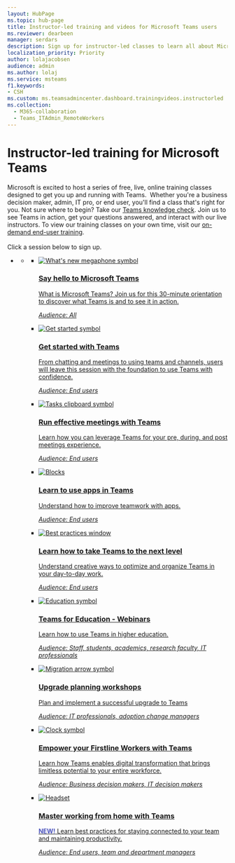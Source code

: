 ```yaml
---
layout: HubPage
ms.topic: hub-page
title: Instructor-led training and videos for Microsoft Teams users
ms.reviewer: dearbeen
manager: serdars
description: Sign up for instructor-led classes to learn all about Microsoft Teams.
localization_priority: Priority
author: lolajacobsen
audience: admin
ms.author: lolaj
ms.service: msteams
f1.keywords:
- CSH
ms.custom: ms.teamsadmincenter.dashboard.trainingvideos.instructorled
ms.collection: 
  - M365-collaboration
  - Teams_ITAdmin_RemoteWorkers
---
```


<div id="main" class="v2">
    <div class="container">
        <h1>Instructor-led training for Microsoft Teams</h1>
           Microsoft is excited to host a series of free, live, online training classes designed to get you up and running with Teams.  Whether you're a business decision maker, admin, IT pro, or end user, you'll find a class that's right for you. Not sure where to begin? Take our <a href="https://aka.ms/TeamsKnowledgeCheck">Teams knowledge check</a>. Join us to see Teams in action, get your questions answered, and interact with our live instructors. To view our training classes on your own time, visit our <a href="https://aka.ms/TeamsOnDemand">on-demand end-user training</a>.<br><br>Click a session below to sign up.
        <ul class="pivots">
            <li>
                <a href="#home" data-linktype="self-bookmark"></a>
                <ul id="home">
                    <li>
                        <a href="#home-all" data-linktype="self-bookmark"></a>
                        <ul id="home-all" class="panelContent cardsF cols cols3">        
    <li>
        <a href="https://microsoftteams.eventbuilder.com/SayHellotoTeams"target="_blank">
        <div class="cardSize">
            <div class="cardPadding">
                <div class="card">
                    <div class="cardImageOuter">
                        <div class="cardImage">
                            <img src="https://docs.microsoft.com/office/media/icons/whats-new-megaphone-teams.svg" alt="What's new megaphone symbol" />
                        </div>
                    </div>
                    <div class="cardText">
                        <h3>Say hello to Microsoft Teams</h3>
                        <p>What is Microsoft Teams? Join us for this 30-minute orientation to discover what Teams is and to see it in action.</p>
                        <p><i>Audience: All</i></p>
                    </div>
                </div>
            </div>
        </div>
        </a>
    </li>
    <li>
        <a href="https://microsoftteams.eventbuilder.com/Getting%20Started%20with%20Microsoft%20Teams"target="_blank">
        <div class="cardSize">
            <div class="cardPadding">
                <div class="card">
                    <div class="cardImageOuter">
                        <div class="cardImage">
                            <img src="https://docs.microsoft.com/office/media/icons/get-started-teams.svg" alt="Get started symbol" />
                        </div>
                    </div>
                    <div class="cardText">
                        <h3>Get started with Teams</h3>
                        <p>From chatting and meetings to using teams and channels, users will leave this session with the foundation to use Teams with confidence.</p>
                        <p><i>Audience: End users</i></p>
                    </div>
                </div>
            </div>
        </div>
        </a>
    </li>
    <li>
        <a href="https://microsoftteams.eventbuilder.com/MaximizingTeamsMeetings"target="_blank">
        <div class="cardSize">
            <div class="cardPadding">
                <div class="card">
                    <div class="cardImageOuter">
                        <div class="cardImage">
                            <img src="https://docs.microsoft.com/office/media/icons/tasks-teams.svg" alt="Tasks clipboard symbol" />
                        </div>
                    </div>
                    <div class="cardText">
                        <h3>Run effective meetings with Teams</h3>
                        <p>Learn how you can leverage Teams for your pre, during, and post meetings experience.</p>
                        <p><i>Audience: End users</i></p>
                    </div>
                </div>
            </div>
        </div>
        </a>
    </li>
    <li>
        <a href="https://aka.ms/LearnTeamsApps"target="_blank">
        <div class="cardSize">
            <div class="cardPadding">
                <div class="card">
                    <div class="cardImageOuter">
                        <div class="cardImage">
                            <img src="https://docs.microsoft.com/office/media/icons/blocks-teams.svg" alt="Blocks" />
                        </div>
                    </div>
                    <div class="cardText">
                        <h3>Learn to use apps in Teams</h3>
                        <p>Understand how to improve teamwork with apps.</p>
                        <p><i>Audience: End users</i></p>
                    </div>
                </div>
            </div>
        </div>
        </a>
    </li>
    <li>
        <a href="https://microsoftteams.eventbuilder.com/MicrosoftTeamsTipsandTricks"target="_blank">
        <div class="cardSize">
            <div class="cardPadding">
                <div class="card">
                    <div class="cardImageOuter">
                        <div class="cardImage">
                            <img src="https://docs.microsoft.com/office/media/icons/best-practices-teams.svg" alt="Best practices window" data-linktype="external"/>
                        </div>
                    </div>
                    <div class="cardText">
                        <h3>Learn how to take Teams to the next level</h3>
                        <p>Understand creative ways to optimize and organize Teams in your day-to-day work.</p>
                        <p><i>Audience: End users</i></p>
                    </div>
                </div>
            </div>
        </div>
        </a>
    </li>
    <li>
        <a href="https://aka.ms/TeamsEduWebinars"target="_blank">
        <div class="cardSize">
            <div class="cardPadding">
                <div class="card">
                    <div class="cardImageOuter">
                        <div class="cardImage">
                            <img src="https://docs.microsoft.com/office/media/icons/education-tutorial-teams.svg" alt="Education symbol" />
                        </div>
                    </div>
                    <div class="cardText">
                        <h3>Teams for Education - Webinars</h3>
                        <p>Learn how to use Teams in higher education.</p>
                        <p><i>Audience: Staff, students, academics, research faculty, IT professionals</i></p>
                    </div>
                </div>
            </div>
        </div>
        </a>
    </li>
    <li>
        <a href="https://docs.microsoft.com/MicrosoftTeams/upgrade-workshops-landing-page"target="_blank">
        <div class="cardSize">
            <div class="cardPadding">
                <div class="card">
                    <div class="cardImageOuter">
                        <div class="cardImage">
                            <img src="https://docs.microsoft.com/office/media/icons/migration-teams.svg" alt="Migration arrow symbol" />
                        </div>
                    </div>
                    <div class="cardText">
                        <h3>Upgrade planning workshops</h3>
                        <p>Plan and implement a successful upgrade to Teams</p>
                        <p><i>Audience: IT professionals, adoption change managers</i></p>
                    </div>
                </div>
            </div>
        </div>
        </a>
    </li>
    <li>
        <a href="https://microsoftteams.eventbuilder.com/FLWValueWebinar"target="_blank">
        <div class="cardSize">
            <div class="cardPadding">
                <div class="card">
                    <div class="cardImageOuter">
                        <div class="cardImage">
                            <img src="https://docs.microsoft.com/office/media/icons/clock-teams.svg" alt="Clock symbol" />
                        </div>
                    </div>
                    <div class="cardText">
                        <h3>Empower your Firstline Workers with Teams</h3>
                        <p>Learn how Teams enables digital transformation that brings limitless potential to your entire workforce.</p>
                        <p><i>Audience: Business decision makers, IT decision makers</i></p>
                    </div>
                </div>
            </div>
        </div>
        </a>
    </li>
    <li>
        <a href="https://aka.ms/TeamsAtHome"target="_blank">
        <div class="cardSize">
            <div class="cardPadding">
                <div class="card">
                    <div class="cardImageOuter">
                        <div class="cardImage">
                            <img src="https://docs.microsoft.com/office/media/icons/headset-teams.svg" alt="Headset" />
                        </div>
                    </div>
                    <div class="cardText">
                        <h3>Master working from home with Teams</h3>
                        <p><strong><font color="#4B53BC">NEW!</font></strong> Learn best practices for staying connected to your team and maintaining productivity.</p>
                        <p><i>Audience: End users, team and department managers</i></p>
                    </div>
                </div>
            </div>
        </div>
        </a>
    </li>  
        </ul>
        </li>
    </ul>
    </div>
</div> 
